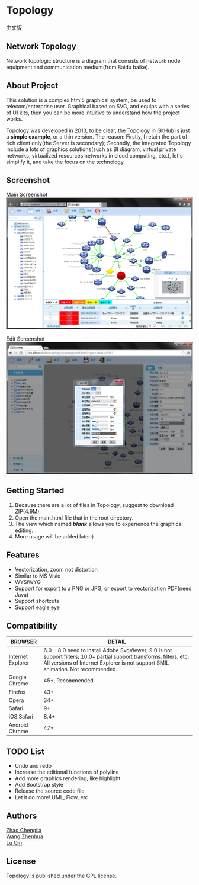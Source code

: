 # Topology

[中文版](./README.zh-CN.md)

## Network Topology
Network topologic structure is a diagram that consists of network node equipment and communication medium(from Baidu baike).

## About Project

This solution is a complex html5 graphical system, be used to telecom/enterprise user. Graphical based on SVG, and equips with a series of UI kits, then you can be more intuitive to understand how the project works.  

Topology was developed in 2013, to be clear, the Topology in GitHub is just a **simple example**, or a thin version. The reason: Firstly, I retain the part of rich client only(the Server is secondary); Secondly, the integrated Topology include a lots of graphics solutions(such as BI diagram, virtual private networks, virtualized resources networks in cloud computing, etc.), let's simplify it, and take the focus on the technology.  

## Screenshot

Main Screenshot  
![screenshot 1](./images/preview/preview1.png "Main Screenshot")  

Edit Screenshot  
![screenshot 2](./images/preview/preview2.png "Edit Screenshot")

## Getting Started
1. Because there are a lot of files in Topology, suggest to download ZIP(4.9M).
2. Open the main.html file that in the root directory.
3. The view which named ***blank*** allows you to experience the graphical editing.
4. More usage will be added later:)

## Features

- Vectorization, zoom not distortion
- Similar to MS Visio
- WYSIWYG
- Support for export to a PNG or JPG, or export to vectorization PDF(need Java)
- Support shortcuts
- Support eagle eye

## Compatibility

BROWSER | DETAIL
------------ | -------------
Internet Explorer | 6.0 - 8.0 need to install Adobe SvgViewer; 9.0 is not support filters; 10.0+ partial support transforms, filters, etc; All versions of Internet Explorer is not support SMIL animation. Not recommended.
Google Chrome | 45+, Recommended.
Firefox | 43+
Opera | 34+
Safari | 9+
iOS Safari | 8.4+
Android Chrome | 47+

## TODO List

- Undo and redo
- Increase the editional functions of polyline
- Add more graphics rendering, like highlight
- Add Bootstrap style
- Release the source code file
- Let it do more! UML, Flow, etc

## Authors

[Zhao Chengjia](https://github.com/zhaodabao)  
[Wang Zhenhua](https://github.com/wangzhenhua1020)  
[Lu Qin](https://github.com/luqin)

## License

Topology is published under the GPL license.
